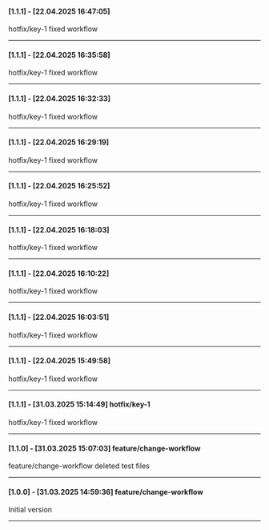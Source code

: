 #### [1.1.1] - [22.04.2025 16:47:05]     
hotfix/key-1 fixed workflow

---
#### [1.1.1] - [22.04.2025 16:35:58]     
hotfix/key-1 fixed workflow

---
#### [1.1.1] - [22.04.2025 16:32:33]     
hotfix/key-1 fixed workflow

---
#### [1.1.1] - [22.04.2025 16:29:19]     
hotfix/key-1 fixed workflow

---
#### [1.1.1] - [22.04.2025 16:25:52]     
hotfix/key-1 fixed workflow

---
#### [1.1.1] - [22.04.2025 16:18:03]     
hotfix/key-1 fixed workflow

---
#### [1.1.1] - [22.04.2025 16:10:22]     
hotfix/key-1 fixed workflow

---
#### [1.1.1] - [22.04.2025 16:03:51]     
hotfix/key-1 fixed workflow

---
#### [1.1.1] - [22.04.2025 15:49:58]     
hotfix/key-1 fixed workflow

---
#### [1.1.1] - [31.03.2025 15:14:49]    hotfix/key-1 
hotfix/key-1 fixed workflow

---
#### [1.1.0] - [31.03.2025 15:07:03]    feature/change-workflow 
feature/change-workflow deleted test files

---
#### [1.0.0] - [31.03.2025 14:59:36]    feature/change-workflow 
Initial version

---
